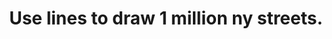 ---
title: Use lines to draw 1 million ny streets.
titleCN: 使用线图绘制近 100 万的纽约街道数据
category: map, lines
---